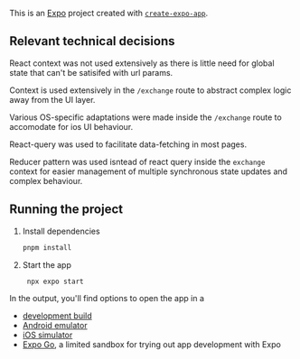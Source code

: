 This is an [Expo](https://expo.dev) project created with [`create-expo-app`](https://www.npmjs.com/package/create-expo-app).

## Relevant technical decisions

React context was not used extensively as there is little need for global state that can't be satisifed with url params.

Context is used extensively in the `/exchange` route to abstract complex logic away from the UI layer.

Various OS-specific adaptations were made inside the `/exchange` route to accomodate for ios UI behaviour.

React-query was used to facilitate data-fetching in most pages.

Reducer pattern was used isntead of react query inside the `exchange` context for easier management of multiple synchronous state updates and complex behaviour.


## Running the project

1. Install dependencies

   ```bash
   pnpm install
   ```

2. Start the app

   ```bash
    npx expo start
   ```

In the output, you'll find options to open the app in a

- [development build](https://docs.expo.dev/develop/development-builds/introduction/)
- [Android emulator](https://docs.expo.dev/workflow/android-studio-emulator/)
- [iOS simulator](https://docs.expo.dev/workflow/ios-simulator/)
- [Expo Go](https://expo.dev/go), a limited sandbox for trying out app development with Expo
